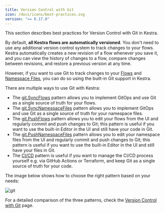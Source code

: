 ```yaml
---
title: Version Control with Git
icon: /docs/icons/best-practices.svg
version: ">= 0.17.0"
---
```


This section describes best practices for Version Control with Git in Kestra.

By default, **all Kestra flows are automatically versioned**. You don't need to use any additional version control system to track changes to your flows. Kestra automatically creates a new revision of a flow whenever you save it, and you can view the history of changes to a flow, compare changes between revisions, and restore a previous version at any time.

However, if you want to use Git to track changes to your [Flows](../04.workflow-components/01.flow.md) and [Namespace Files](../05.concepts/02.namespace-files.md), you can do so using the built-in Git support in Kestra.

There are multiple ways to use Git with Kestra:
- The [git.SyncFlows](/plugins/plugin-git/tasks/io.kestra.plugin.git.syncflows) pattern allows you to implement GitOps and use Git as a single source of truth for your flows.
- The [git.SyncNamespaceFiles](https://kestra.io/plugins/plugin-git/tasks/io.kestra.plugin.git.syncnamespacefiles) pattern allows you to implement GitOps and use Git as a single source of truth for your namespace files.
- The [git.PushFlows](/plugins/plugin-git/tasks/io.kestra.plugin.git.PushFlows) pattern allows you to edit your flows from the UI and regularly commit and push changes to Git; this pattern is useful if you want to use the built-in Editor in the UI and still have your code in Git.
- The [git.PushNamespaceFiles](/plugins/plugin-git/tasks/io.kestra.plugin.git.pushnamespacefiles) pattern allows you to edit your namespace files from the UI and regularly commit and push changes to Git; this pattern is useful if you want to use the built-in Editor in the UI and still have your files in Git.
- The [CI/CD](../version-control-cicd/cicd/index.md) pattern is useful if you want to manage the CI/CD process yourself e.g. via GitHub Actions or Terraform, and keep Git as a single source of truth for your code.

The image below shows how to choose the right pattern based on your needs:

![git](/docs/developer-guide/git/git.png)

For a detailed comparison of the three patterns, check the [Version Control with Git](../version-control-cicd/04.git.md) page.

